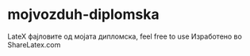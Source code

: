 # mojvozduh-diplomska
LateX фајловите од мојата дипломска, feel free to use
Изработено во ShareLatex.com